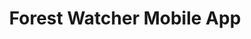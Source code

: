 ---
title: 'Forest Watcher Mobile App'
slug: 'forest-watcher-mobile'
thumbnail: '/assets/images/gallery/'
published: true
categories: [gallery]
content: 'This easy-to-use app enables anyone with limited Internet connectivity to find GFW alerts in their forests and upload observations like photos and other data from the field. The Jane Goodall Institute, in partnership with Global Forest Watch, Google, and TouchLab, is currently piloting this app in Uganda to improve local forest monitoring. The beta version is now live!.'
href: 'mailto:gfw@wri.org'
href_target: '_blank'      
href_text: 'Contact us to become a beta tester'
href_class: 'btn green medium mobile-friendly'
source: 'Jane Goodall Institute, Google, TouchLab, and World Resources Institute'
---